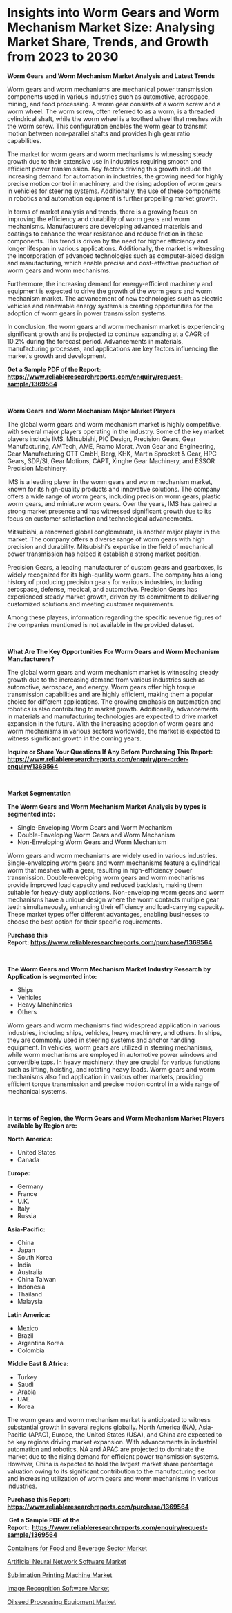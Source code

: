 <p><h1>Insights into Worm Gears and Worm Mechanism Market Size: Analysing Market Share, Trends, and Growth from 2023 to 2030</h1></p><p><strong>Worm Gears and Worm Mechanism Market Analysis and Latest Trends</strong></p>
<p><p>Worm gears and worm mechanisms are mechanical power transmission components used in various industries such as automotive, aerospace, mining, and food processing. A worm gear consists of a worm screw and a worm wheel. The worm screw, often referred to as a worm, is a threaded cylindrical shaft, while the worm wheel is a toothed wheel that meshes with the worm screw. This configuration enables the worm gear to transmit motion between non-parallel shafts and provides high gear ratio capabilities.</p><p>The market for worm gears and worm mechanisms is witnessing steady growth due to their extensive use in industries requiring smooth and efficient power transmission. Key factors driving this growth include the increasing demand for automation in industries, the growing need for highly precise motion control in machinery, and the rising adoption of worm gears in vehicles for steering systems. Additionally, the use of these components in robotics and automation equipment is further propelling market growth.</p><p>In terms of market analysis and trends, there is a growing focus on improving the efficiency and durability of worm gears and worm mechanisms. Manufacturers are developing advanced materials and coatings to enhance the wear resistance and reduce friction in these components. This trend is driven by the need for higher efficiency and longer lifespan in various applications. Additionally, the market is witnessing the incorporation of advanced technologies such as computer-aided design and manufacturing, which enable precise and cost-effective production of worm gears and worm mechanisms.</p><p>Furthermore, the increasing demand for energy-efficient machinery and equipment is expected to drive the growth of the worm gears and worm mechanism market. The advancement of new technologies such as electric vehicles and renewable energy systems is creating opportunities for the adoption of worm gears in power transmission systems.</p><p>In conclusion, the worm gears and worm mechanism market is experiencing significant growth and is projected to continue expanding at a CAGR of 10.2% during the forecast period. Advancements in materials, manufacturing processes, and applications are key factors influencing the market's growth and development.</p></p>
<p><strong>Get a Sample PDF of the Report:&nbsp; <a href="https://www.reliableresearchreports.com/enquiry/request-sample/1369564">https://www.reliableresearchreports.com/enquiry/request-sample/1369564</a></strong></p>
<p>&nbsp;</p>
<p><strong>Worm Gears and Worm Mechanism Major Market Players</strong></p>
<p><p>The global worm gears and worm mechanism market is highly competitive, with several major players operating in the industry. Some of the key market players include IMS, Mitsubishi, PIC Design, Precision Gears, Gear Manufacturing, AMTech, AME, Framo Morat, Avon Gear and Engineering, Gear Manufacturing OTT GmbH, Berg, KHK, Martin Sprocket & Gear, HPC Gears, SDP/SI, Gear Motions, CAPT, Xinghe Gear Machinery, and ESSOR Precision Machinery.</p><p>IMS is a leading player in the worm gears and worm mechanism market, known for its high-quality products and innovative solutions. The company offers a wide range of worm gears, including precision worm gears, plastic worm gears, and miniature worm gears. Over the years, IMS has gained a strong market presence and has witnessed significant growth due to its focus on customer satisfaction and technological advancements.</p><p>Mitsubishi, a renowned global conglomerate, is another major player in the market. The company offers a diverse range of worm gears with high precision and durability. Mitsubishi's expertise in the field of mechanical power transmission has helped it establish a strong market position.</p><p>Precision Gears, a leading manufacturer of custom gears and gearboxes, is widely recognized for its high-quality worm gears. The company has a long history of producing precision gears for various industries, including aerospace, defense, medical, and automotive. Precision Gears has experienced steady market growth, driven by its commitment to delivering customized solutions and meeting customer requirements.</p><p>Among these players, information regarding the specific revenue figures of the companies mentioned is not available in the provided dataset.</p></p>
<p>&nbsp;</p>
<p><strong>What Are The Key Opportunities For Worm Gears and Worm Mechanism Manufacturers?</strong></p>
<p><p>The global worm gears and worm mechanism market is witnessing steady growth due to the increasing demand from various industries such as automotive, aerospace, and energy. Worm gears offer high torque transmission capabilities and are highly efficient, making them a popular choice for different applications. The growing emphasis on automation and robotics is also contributing to market growth. Additionally, advancements in materials and manufacturing technologies are expected to drive market expansion in the future. With the increasing adoption of worm gears and worm mechanisms in various sectors worldwide, the market is expected to witness significant growth in the coming years.</p></p>
<p><strong>Inquire or Share Your Questions If Any Before Purchasing This Report: <a href="https://www.reliableresearchreports.com/enquiry/pre-order-enquiry/1369564">https://www.reliableresearchreports.com/enquiry/pre-order-enquiry/1369564</a></strong></p>
<p>&nbsp;</p>
<p><strong>Market Segmentation</strong></p>
<p><strong>The Worm Gears and Worm Mechanism Market Analysis by types is segmented into:</strong></p>
<p><ul><li>Single-Enveloping Worm Gears and Worm Mechanism</li><li>Double-Enveloping Worm Gears and Worm Mechanism</li><li>Non-Enveloping Worm Gears and Worm Mechanism</li></ul></p>
<p><p>Worm gears and worm mechanisms are widely used in various industries. Single-enveloping worm gears and worm mechanisms feature a cylindrical worm that meshes with a gear, resulting in high-efficiency power transmission. Double-enveloping worm gears and worm mechanisms provide improved load capacity and reduced backlash, making them suitable for heavy-duty applications. Non-enveloping worm gears and worm mechanisms have a unique design where the worm contacts multiple gear teeth simultaneously, enhancing their efficiency and load-carrying capacity. These market types offer different advantages, enabling businesses to choose the best option for their specific requirements.</p></p>
<p><strong>Purchase this Report:&nbsp;<a href="https://www.reliableresearchreports.com/purchase/1369564">https://www.reliableresearchreports.com/purchase/1369564</a></strong></p>
<p>&nbsp;</p>
<p><strong>The Worm Gears and Worm Mechanism Market Industry Research by Application is segmented into:</strong></p>
<p><ul><li>Ships</li><li>Vehicles</li><li>Heavy Machineries</li><li>Others</li></ul></p>
<p><p>Worm gears and worm mechanisms find widespread application in various industries, including ships, vehicles, heavy machinery, and others. In ships, they are commonly used in steering systems and anchor handling equipment. In vehicles, worm gears are utilized in steering mechanisms, while worm mechanisms are employed in automotive power windows and convertible tops. In heavy machinery, they are crucial for various functions such as lifting, hoisting, and rotating heavy loads. Worm gears and worm mechanisms also find application in various other markets, providing efficient torque transmission and precise motion control in a wide range of mechanical systems.</p></p>
<p>&nbsp;</p>
<p><strong>In terms of Region, the Worm Gears and Worm Mechanism Market Players available by Region are:</strong></p>
<p>
    <p> <strong> North America: </strong>
        <ul>
            <li>United States</li>
            <li>Canada</li>
        </ul>
        </p> 
    <p> <strong> Europe: </strong>
        <ul>
            <li>Germany</li>
            <li>France</li>
            <li>U.K.</li>
            <li>Italy</li>
            <li>Russia</li>
        </ul>
        </p> 
    <p> <strong> Asia-Pacific: </strong>
        <ul>
            <li>China</li>
            <li>Japan</li>
            <li>South Korea</li>
            <li>India</li>
            <li>Australia</li>
            <li>China Taiwan</li>
            <li>Indonesia</li>
            <li>Thailand</li>
            <li>Malaysia</li>
        </ul>
        </p> 
    <p> <strong> Latin America: </strong>
        <ul>
            <li>Mexico</li>
            <li>Brazil</li>
            <li>Argentina Korea</li>
            <li>Colombia</li>
        </ul>
        </p> 
    <p> <strong> Middle East & Africa: </strong>
        <ul>
            <li>Turkey</li>
            <li>Saudi</li>
            <li>Arabia</li>
            <li>UAE</li>
            <li>Korea</li>
        </ul>
    </p>
    </p>
<p><p>The worm gears and worm mechanism market is anticipated to witness substantial growth in several regions globally. North America (NA), Asia-Pacific (APAC), Europe, the United States (USA), and China are expected to be key regions driving market expansion. With advancements in industrial automation and robotics, NA and APAC are projected to dominate the market due to the rising demand for efficient power transmission systems. However, China is expected to hold the largest market share percentage valuation owing to its significant contribution to the manufacturing sector and increasing utilization of worm gears and worm mechanisms in various industries.</p></p>
<p><strong>Purchase this Report: <a href="https://www.reliableresearchreports.com/purchase/1369564">https://www.reliableresearchreports.com/purchase/1369564</a></strong></p>
<p>&nbsp;<strong>Get a Sample PDF of the Report:&nbsp;&nbsp;<a href="https://www.reliableresearchreports.com/enquiry/request-sample/1369564">https://www.reliableresearchreports.com/enquiry/request-sample/1369564</a></strong></p>
<p><strong></strong></p>
<p><p><a href="https://github.com/NorbertYates/Market-Research-Report-List-1/blob/main/containers-for-food-and-beverage-sector-market.md">Containers for Food and Beverage Sector Market</a></p><p><a href="https://medium.com/@mikebauch2013/artificial-neural-network-software-market-size-cagr-trends-2024-2030-53e0e5ee9438">Artificial Neural Network Software Market</a></p><p><a href="https://www.linkedin.com/pulse/sublimation-printing-machine-market-share-amp-new-trends-m7efe/">Sublimation Printing Machine Market</a></p><p><a href="https://medium.com/@mayekuhic/image-recognition-software-market-size-cagr-trends-2024-2030-477a4d220c7f">Image Recognition Software Market</a></p><p><a href="https://www.linkedin.com/pulse/decoding-oilseed-processing-equipment-market-deep-dive-latest-xxzee/">Oilseed Processing Equipment Market</a></p></p>